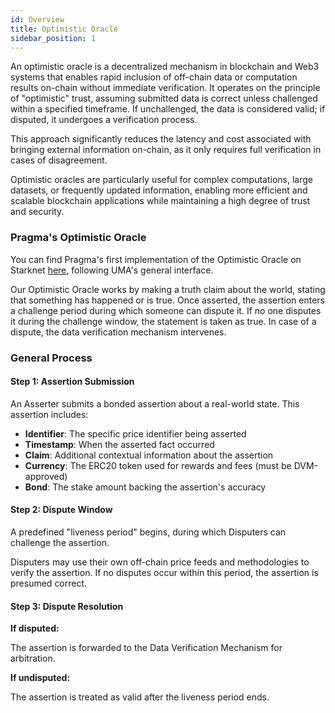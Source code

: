 ```yaml
---
id: Overview
title: Optimistic Oracle
sidebar_position: 1
---
```


An optimistic oracle is a decentralized mechanism in blockchain and Web3 systems that enables rapid inclusion of off-chain data or computation results on-chain without immediate verification. It operates on the principle of "optimistic" trust, assuming submitted data is correct unless challenged within a specified timeframe. If unchallenged, the data is considered valid; if disputed, it undergoes a verification process.

This approach significantly reduces the latency and cost associated with bringing external information on-chain, as it only requires full verification in cases of disagreement.

Optimistic oracles are particularly useful for complex computations, large datasets, or frequently updated information, enabling more efficient and scalable blockchain applications while maintaining a high degree of trust and security.

### Pragma's Optimistic Oracle

You can find Pragma's first implementation of the Optimistic Oracle on Starknet [here](https://github.com/astraly-labs/Optimistic-Oracle/tree/main), following UMA's general interface.

Our Optimistic Oracle works by making a truth claim about the world, stating that something has happened or is true. Once asserted, the assertion enters a challenge period during which someone can dispute it. If no one disputes it during the challenge window, the statement is taken as true. In case of a dispute, the data verification mechanism intervenes.

### General Process

#### Step 1: Assertion Submission
An Asserter submits a bonded assertion about a real-world state. This assertion includes:

- **Identifier**: The specific price identifier being asserted
- **Timestamp**: When the asserted fact occurred
- **Claim**: Additional contextual information about the assertion
- **Currency**: The ERC20 token used for rewards and fees (must be DVM-approved)
- **Bond**: The stake amount backing the assertion's accuracy

#### Step 2: Dispute Window
A predefined "liveness period" begins, during which Disputers can challenge the assertion.

Disputers may use their own off-chain price feeds and methodologies to verify the assertion.
If no disputes occur within this period, the assertion is presumed correct.

#### Step 3: Dispute Resolution
**If disputed:**

The assertion is forwarded to the Data Verification Mechanism for arbitration.

**If undisputed:**

The assertion is treated as valid after the liveness period ends.
